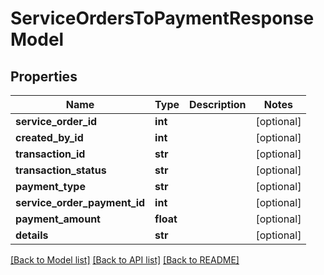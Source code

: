 # ServiceOrdersToPaymentResponseModel

## Properties
Name | Type | Description | Notes
------------ | ------------- | ------------- | -------------
**service_order_id** | **int** |  | [optional] 
**created_by_id** | **int** |  | [optional] 
**transaction_id** | **str** |  | [optional] 
**transaction_status** | **str** |  | [optional] 
**payment_type** | **str** |  | [optional] 
**service_order_payment_id** | **int** |  | [optional] 
**payment_amount** | **float** |  | [optional] 
**details** | **str** |  | [optional] 

[[Back to Model list]](../README.md#documentation-for-models) [[Back to API list]](../README.md#documentation-for-api-endpoints) [[Back to README]](../README.md)


